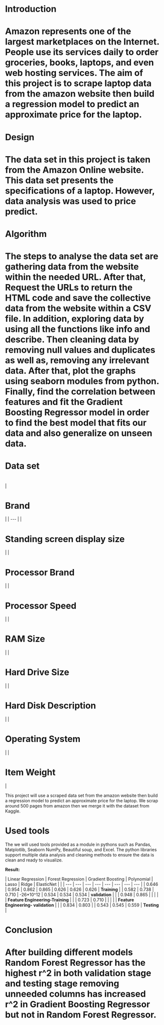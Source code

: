 # Introduction

# Amazon represents one of the largest marketplaces on the Internet. People use its services daily to order groceries, books, laptops, and even web hosting services. The aim of this project is to scrape laptop data from the amazon website then build a regression model to predict an approximate price for the laptop.

#


#


# Design

# The data set in this project is taken from the Amazon Online website. This data set presents the specifications of a laptop. However, data analysis was used to price predict.

#


# Algorithm

# The steps to analyse the data set are gathering data from the website within the needed URL. After that, Request the URLs to return the HTML code and save the collective data from the website within a CSV file. In addition, exploring data by using all the functions like info and describe. Then cleaning data by removing null values and duplicates as well as, removing any irrelevant data. After that, plot the graphs using seaborn modules from python. Finally, find the correlation between features and fit the Gradient Boosting Regressor model in order to find the best model that fits our data and also generalize on unseen data.

#


# Data set

#

|
# Brand
 |
| --- |
|
# Standing screen display size
 |
|
# Processor Brand
 |
|
# Processor Speed
 |
|
# RAM Size
 |
|
# Hard Drive Size
 |
|
# Hard Disk Description
 |
|
# Operating System
 |
|
# Item Weight
 |

This project will use a scraped data set from the amazon website then build a regression model to predict an approximate price for the laptop. We scrap around 500 pages from amazon then we merge it with the dataset from Kaggle.
#


#


#


# Used tools

The we will used tools provided as a module in pythons such as Pandas, Matplotlib, Seaborn NumPy, Beautiful soup, and Excel. The python libraries support multiple data analysis and cleaning methods to ensure the data is clean and ready to visualize.

**Result:**

| Linear Regression | Forest Regression | Gradient Boosting | Polynomial | Lasso | Ridge | ElasticNet |
 |
| --- | --- | --- | --- | --- | --- | --- | --- |
| 0.646 | 0.954 | 0.862 | 0.865 | 0.626 | 0.626 | 0.626 | **Training** |
| 0.582 | 0.738 | 0.710 | -26\*10^12 | 0.534 | 0.534 | 0.534 | **validation** |
|
 | 0.948 | 0.865 |
 |
 |
 |
 | **Feature Engineering-Training** |
|
 | 0.723 | 0.710 |
 |
 |
 |
 | **Feature Engineering- validation** |
|
 | 0.834 | 0.803 |
 | 0.543 | 0.545 | 0.559 | **Testing** |

# Conclusion

# After building different models Random Forest Regressor has the highest r^2 in both validation stage and testing stage removing unneeded columns has increased r^2 in Gradient Boosting Regressor but not in Random Forest Regressor.

# 
